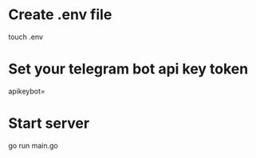 # Create .env file
touch .env
# Set your telegram bot api key token 
apikeybot=<your-api-key>
# Start server
go run main.go

